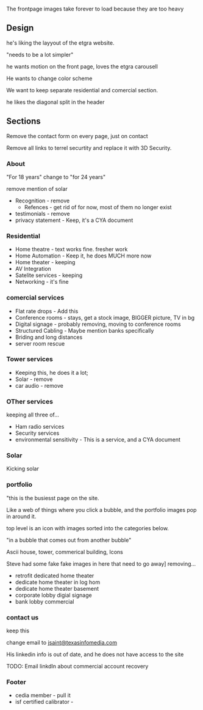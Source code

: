 The frontpage images take forever to load because they are too heavy

## Design

he's liking the layyout of the etgra website.

"needs to be a lot simpler"

he wants motion on the front page, loves the etgra carousell

He wants to change color scheme

We want to keep separate residential and comercial section.

he likes the diagonal split in the header

## Sections

Remove the contact form on every page, just on contact

Remove all links to terrel securtity and replace it with 3D Security.

### About

"For 18 years" change to "for 24 years"

remove mention of solar

- Recognition - remove
  - Refences - get rid of for now, most of them no longer exist
- testimonials - remove
- privacy statement - Keep, it's a CYA document

### Residential

- Home theatre - text works fine. fresher work
- Home Automation - Keep it, he does MUCH more now
- Home theater - keeping
- AV Integration
- Satelite services - keeping
- Networking - it's fine

### comercial services

- Flat rate drops - Add this
- Conference rooms - stays, get a stock image, BIGGER picture, TV in bg
- Digital signage - probably removing, moving to conference rooms
- Structured Cabling - Maybe mention banks specifically
- Briding and long distances
- server room rescue

### Tower services

- Keeping this, he does it a lot;
- Solar - remove
- car audio - remove

### OTher services

keeping all three of...

- Ham radio services
- Security services
- environmental sensitivity - This is a service, and a CYA document

### Solar

Kicking solar

### portfolio

"this is the busiesst page on the site.

Like a web of things where you click a bubble, and the portfolio images pop in around it.

top level is an icon with images sorted into the categories below.

"in a bubble that comes out from another bubble"

Ascii house, tower, commerical building, Icons

Steve had some fake fake images in here that need to go away]
removing...

- retrofit dedicated home theater
- dedicate home theater in log hom
- dedicate home theater basement
- corporate lobby digial signage
- bank lobby commercial

### contact us

keep this

change email to jsaint@texasinfomedia.com

His linkedin info is out of date, and he does not have access to the site

TODO: Email linkdIn about commercial account recovery

### Footer

- cedia member - pull it
- isf certified calibrator -
